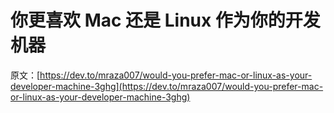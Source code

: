 # 你更喜欢 Mac 还是 Linux 作为你的开发机器

原文：[https://dev.to/mraza007/would-you-prefer-mac-or-linux-as-your-developer-machine-3ghg](https://dev.to/mraza007/would-you-prefer-mac-or-linux-as-your-developer-machine-3ghg)